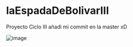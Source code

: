 # laEspadaDeBolivarIII
Proyecto Ciclo III
añadi mi commit en la master xD 

![image](https://user-images.githubusercontent.com/110510932/184489277-d2a6597f-2abd-4daa-9cbe-d172269c799e.png)
